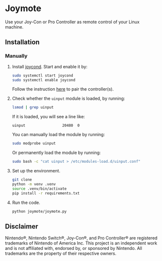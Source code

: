 # Joymote

Use your Joy-Con or Pro Controller as remote control of your Linux machine.

## Installation

### Manually

1. Install [joycond](https://github.com/DanielOgorchock/joycond). Start and enable it by:

    ```bash
    sudo systemctl start joycond
    sudo systemctl enable joycond
    ```

    Follow the instruction [here](https://github.com/DanielOgorchock/joycond?tab=readme-ov-file#usage) to pair the controller(s).

2. Check whether the `uinput` module is loaded, by running:

    ```bash
    lsmod | grep uinput
    ```

    If it is loaded, you will see a line like:

    ```plaintext
    uinput                 20480  0
    ```

    You can manually load the module by running:

    ```bash
    sudo modprobe uinput
    ```

    Or permanently load the module by running:

    ```bash
    sudo bash -c "cat uinput > /etc/modules-load.d/uinput.conf"
    ```

3. Set up the environment.

    ```bash
    git clone
    python -m venv .venv
    source .venv/bin/activate
    pip install -r requirements.txt
    ```

4. Run the code.

    ```bash
    python joymote/joymote.py
    ```

## Disclaimer

Nintendo®, Nintendo Switch®, Joy-Con®, and Pro Controller® are registered trademarks of Nintendo of America Inc. This project is an independent work and is not affiliated with, endorsed by, or sponsored by Nintendo. All trademarks are the property of their respective owners.
